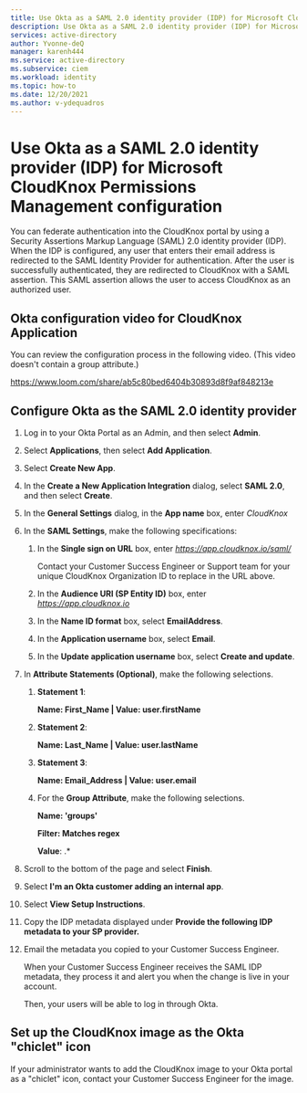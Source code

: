 ```yaml
---
title: Use Okta as a SAML 2.0 identity provider (IDP) for Microsoft CloudKnox Permissions Management configuration
description: Use Okta as a SAML 2.0 identity provider (IDP) for Microsoft CloudKnox Permissions Management configuration.
services: active-directory
author: Yvonne-deQ
manager: karenh444
ms.service: active-directory
ms.subservice: ciem
ms.workload: identity
ms.topic: how-to
ms.date: 12/20/2021
ms.author: v-ydequadros
---
```


# Use Okta as a SAML 2.0 identity provider (IDP) for Microsoft CloudKnox Permissions Management configuration

You can federate authentication into the CloudKnox portal by using a Security Assertions Markup Language (SAML) 2.0 identity provider (IDP). When the IDP is configured, any user that enters their email address is redirected to the SAML Identity Provider for authentication. After the user is successfully authenticated, they are redirected to CloudKnox with a SAML assertion. This SAML assertion allows the user to access CloudKnox as an authorized user.

## Okta configuration video for CloudKnox Application

You can review the configuration process in the following video. (This video doesn't contain a group attribute.)

https://www.loom.com/share/ab5c80bed6404b30893d8f9af848213e

## Configure Okta as the SAML 2.0 identity provider

1. Log in to your Okta Portal as an Admin, and then select **Admin**.
2. Select **Applications**, then select **Add Application**.
3. Select **Create New App**.
4. In the **Create a New Application Integration** dialog, select **SAML 2.0**, and then select **Create**.
5. In the **General Settings** dialog, in the **App name** box, enter *CloudKnox*
6. In the **SAML Settings**, make the following specifications:

    1. In the **Single sign on URL** box, enter *https://app.cloudknox.io/saml/<customerOrgId>* 

       Contact your Customer Success Engineer or Support team for your unique CloudKnox Organization ID to replace <customerOrgId> in the URL above.
    2. In the **Audience URI (SP Entity ID)** box, enter *https://app.cloudknox.io*
    3. In the **Name ID format** box, select **EmailAddress**.
    4. In the **Application username** box, select **Email**.
    5. In the **Update application username** box, select **Create and update**.

7. In **Attribute Statements (Optional)**, make the following selections.

    1. **Statement 1**:

        **Name: First_Name | Value: user.firstName**

    2. **Statement 2**:

        **Name: Last_Name | Value: user.lastName**

    3. **Statement 3**:

        **Name: Email_Address | Value: user.email**

    4. For the **Group Attribute**, make the following selections. 

        **Name: 'groups'**

        **Filter: Matches regex** 

        **Value**: .*

8. Scroll to the bottom of the page and select **Finish**.
9. Select **I'm an Okta customer adding an internal app**.
10. Select **View Setup Instructions**.
11. Copy the IDP metadata displayed under **Provide the following IDP metadata to your SP provider.**
12. Email the metadata you copied to your Customer Success Engineer.

    When your Customer Success Engineer receives the SAML IDP metadata, they process it and alert you when the change is live in your account. 

    Then, your users will be able to log in through Okta.

## Set up the CloudKnox image as the Okta "chiclet" icon

If your administrator wants to add the CloudKnox image to your Okta portal as a "chiclet" icon, contact your Customer Success Engineer for the image.

<!---Next steps--->